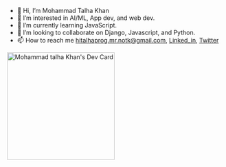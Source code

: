 - 👋 Hi, I’m Mohammad Talha Khan
- 👀 I’m interested in AI/ML, App dev, and web dev.
- 🌱 I’m currently learning JavaScript.
- 💞️ I’m looking to collaborate on Django, Javascript, and Python.
- 📫 How to reach me hitalhaprog.mr.notk@gmail.com, [Linked_in](https://www.linkedin.com/in/mohammad-talha-khan/), [Twitter](https://twitter.com/mtalhakhan357)  
<!---
mTalhaKhan154/mTalhaKhan154 is a ✨ special ✨ repository because its `README.md` (this file) appears on your GitHub profile.
You can click the Preview link to take a look at your changes.
--->
<a href="https://app.daily.dev/Mohammadtalhakhan"  target="_blank"><img src="https://api.daily.dev/devcards/370c343882424ef3999c51c2daa39ad2.png?r=nth" width="250" alt="Mohammad talha Khan's Dev Card"/></a>
